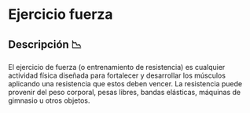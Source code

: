 # Ejercicio fuerza

## Descripción 📉

El ejercicio de fuerza (o entrenamiento de resistencia) es cualquier actividad física diseñada para fortalecer y desarrollar los músculos aplicando una resistencia que estos deben vencer.
La resistencia puede provenir del peso corporal, pesas libres, bandas elásticas, máquinas de gimnasio u otros objetos.